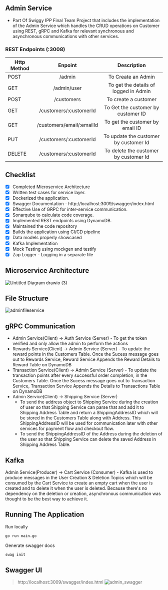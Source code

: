 ## Admin Service
- Part Of Swiggy IPP Final Team Project that includes the implementation of the Admin Service which handles the CRUD operations on Customer using REST, gRPC and Kafka for relevant synchronous and asynchronous communications with other services.
 
### REST Endpoints (:3008)

| Http Method |          Enpoint          |              Description              |
| ----------- | :-----------------------: | :-----------------------------------: |
| POST        |          /admin           |          To Create an Admin           |
| GET         |        /admin/user        | To get the details of logged in Admin |
| POST        |        /customers         |         To create a customer          |
| GET         |  /customers/:customerId   |  To Get the customer by customer ID   |
| GET         | /customers/email/:emailId |    To get the customer by email ID    |
| PUT         |  /customers/:customerId   | To update the customer by customer Id |
| DELETE      |  /customers/:customerId   | To delete the customer by customer Id |


## Checklist
- [x] Completed Microservice Architecture
- [x] Written test cases for service layer. 
- [x] Dockerized the application.
- [x] Swagger Documentation - http://localhost:3009/swagger/index.html
- [x] Effective Use of GRPC for inter-service communication.
- [x] Sonarqube to calculate code coverage.
- [x] Implemented REST endpoints using DynamoDB.
- [x] Maintained the code repository
- [x] Builds the application using CI/CD pipeline
- [x] Data models properly showcased
- [x] Kafka Implementation
- [x] Mock Testing using mockgen and testify
- [x] Zap Logger - Logging in a separate file

## Microservice Architecture
![Untitled Diagram drawio (3)](https://user-images.githubusercontent.com/19664740/165362273-6c53412f-b1e8-44f2-abe5-7ea438c5c6a3.png)


## File Structure
![adminfileservice](https://user-images.githubusercontent.com/19664740/165359544-e1095e43-9f30-4f47-8bd7-fe8178b603b0.PNG)

## gRPC Communication
- Admin Service(Client) -> Auth Service (Server) - To get the token verified and only allow the admin to perform the actions
- Rewards Service(Client) -> Admin Service (Server) - To update the reward points in the Customers Table. Once the Sucess message goes out to Rewards Service, Reward Service Appends the Reward Details to Reward Table on DynamoDB
- Transaction Service(Client) -> Admin Service (Server) - To update the transaction points after every successful order completion, in the Customers Table. Once the Sucess message goes out to Transaction Service, Transaction Service Appends the Details to Transactions Table on DynamoDB
- Admin Service(Client) -> Shipping Service (Server)
  * To send the address object to Shipping Service during the creation of user so that Shipping Service can parse that and add it to Shipping Address Table and return a ShippingAddressID which will be stored in the Customers Table along with Address. This ShippingAddressID will be used for communication later with other services for payment flow and checkout flow.
  * To send the ShippingAddressID of the Address during the deletion of the user so that Shipping Service can delete the saved Address in Shipping Address Table.

## Kafka
Admin Service(Producer) -> Cart Service (Consumer) - Kafka is used to produce messages in the User Creation & Deletion Topics which will be consumed by the Cart Service to create an empty cart when the user is created and to delete it when the user is deleted. Because there's no dependency on the deletion or creation, asynchronous communication was thought to be the best way to achieve it.

## Running The Application 
Run locally 
```sh
go run main.go
```

Generate swagger docs
```sh
swag init
```

## Swagger UI
> http://localhost:3009/swagger/index.html
![admin_swagger](https://user-images.githubusercontent.com/19664740/165361453-669d8a6d-f495-4d4f-bcee-37b7312cf500.PNG)
